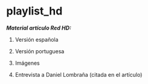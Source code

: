 # playlist_hd

***Material artículo Red HD:***

1. Versión española

2. Versión portuguesa

3. Imágenes

4. Entrevista a Daniel Lombraña (citada en el artículo)
